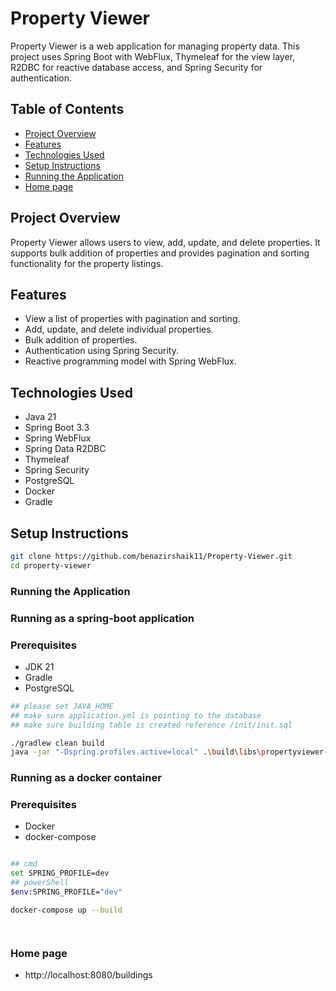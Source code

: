 # Property Viewer

Property Viewer is a web application for managing property data. This project uses Spring Boot with WebFlux, Thymeleaf for the view layer, R2DBC for reactive database access, and Spring Security for authentication.

## Table of Contents
- [Project Overview](#project-overview)
- [Features](#features)
- [Technologies Used](#technologies-used)
- [Setup Instructions](#setup-instructions)
- [Running the Application](#running-the-application)
- [Home page](#home-page)

## Project Overview

Property Viewer allows users to view, add, update, and delete properties. It supports bulk addition of properties and provides pagination and sorting functionality for the property listings.

## Features

- View a list of properties with pagination and sorting.
- Add, update, and delete individual properties.
- Bulk addition of properties.
- Authentication using Spring Security.
- Reactive programming model with Spring WebFlux.

## Technologies Used

- Java 21
- Spring Boot 3.3
- Spring WebFlux
- Spring Data R2DBC
- Thymeleaf
- Spring Security
- PostgreSQL
- Docker
- Gradle

## Setup Instructions


```bash
git clone https://github.com/benazirshaik11/Property-Viewer.git
cd property-viewer

```
### Running the Application

### Running as a spring-boot application

### Prerequisites

- JDK 21
- Gradle
- PostgreSQL

```bash
## please set JAVA_HOME
## make sure application.yml is pointing to the database
## make sure building table is created reference /init/init.sql

./gradlew clean build
java -jar "-Dspring.profiles.active=local" .\build\libs\propertyviewer-0.0.2-SNAPSHOT.jar
```

### Running as a docker container

### Prerequisites

- Docker
- docker-compose

```bash

## cmd
set SPRING_PROFILE=dev
## powerShell
$env:SPRING_PROFILE="dev"

docker-compose up --build




```
### Home page
- http://localhost:8080/buildings
